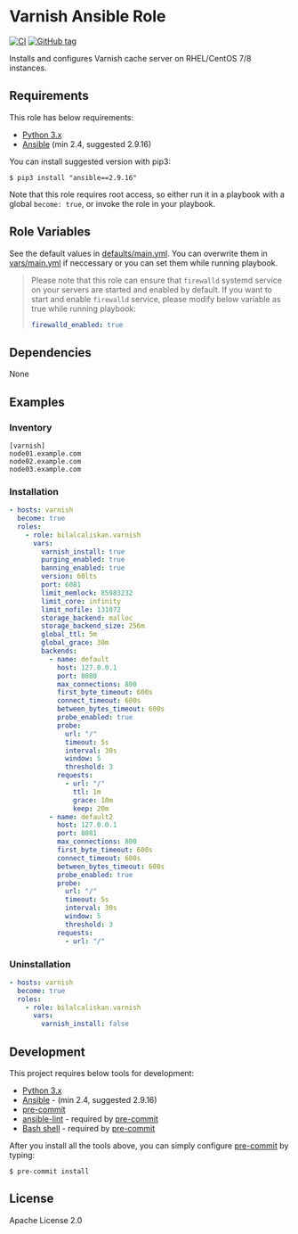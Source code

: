 # Varnish Ansible Role

[![CI](https://github.com/bilalcaliskan/varnish-ansible-role/workflows/CI/badge.svg?event=push)](https://github.com/bilalcaliskan/varnish-ansible-role/actions?query=workflow%3ACI)
[![GitHub tag](https://img.shields.io/github/tag/bilalcaliskan/varnish-ansible-role.svg)](https://GitHub.com/bilalcaliskan/varnish-ansible-role/tags/)

Installs and configures Varnish cache server on RHEL/CentOS 7/8 instances.

## Requirements
This role has below requirements:
- [Python 3.x](https://www.python.org/downloads/)
- [Ansible](https://docs.ansible.com/) (min 2.4, suggested 2.9.16)

You can install suggested version with pip3:
```
$ pip3 install "ansible==2.9.16"
```

Note that this role requires root access, so either run it in a playbook with a global `become: true`, or invoke the role in your playbook.

## Role Variables
See the default values in [defaults/main.yml](defaults/main.yml). You can overwrite them in [vars/main.yml](vars/main.yml) if neccessary or you can set them while running playbook.

> Please note that this role can ensure that `firewalld` systemd service on your servers are started and enabled by default. If you want to start and enable `firewalld` service, please modify below variable as true while running playbook:
> ```yaml
> firewalld_enabled: true
> ```

## Dependencies

None

## Examples

### Inventory
```
[varnish]
node01.example.com
node02.example.com
node03.example.com
```

### Installation
```yaml
- hosts: varnish
  become: true
  roles:
    - role: bilalcaliskan.varnish
      vars:
        varnish_install: true
        purging_enabled: true
        banning_enabled: true
        version: 60lts
        port: 6081
        limit_memlock: 85983232
        limit_core: infinity
        limit_nofile: 131072
        storage_backend: malloc
        storage_backend_size: 256m
        global_ttl: 5m
        global_grace: 30m
        backends:
          - name: default
            host: 127.0.0.1
            port: 8080
            max_connections: 800
            first_byte_timeout: 600s
            connect_timeout: 600s
            between_bytes_timeout: 600s
            probe_enabled: true
            probe:
              url: "/"
              timeout: 5s
              interval: 30s
              window: 5
              threshold: 3
            requests:
              - url: "/"
                ttl: 1m
                grace: 10m
                keep: 20m
          - name: default2
            host: 127.0.0.1
            port: 8081
            max_connections: 800
            first_byte_timeout: 600s
            connect_timeout: 600s
            between_bytes_timeout: 600s
            probe_enabled: true
            probe:
              url: "/"
              timeout: 5s
              interval: 30s
              window: 5
              threshold: 3
            requests:
              - url: "/"
```

### Uninstallation

```yaml
- hosts: varnish
  become: true
  roles:
    - role: bilalcaliskan.varnish
      vars:
        varnish_install: false
```

## Development
This project requires below tools for development:
- [Python 3.x](https://www.python.org/downloads/)
- [Ansible](https://docs.ansible.com/ansible/latest/installation_guide/intro_installation.html) - (min 2.4, suggested 2.9.16)
- [pre-commit](https://pre-commit.com/)
- [ansible-lint](https://ansible-lint.readthedocs.io/en/latest/installing.html#using-pip-or-pipx) - required by [pre-commit](https://pre-commit.com/)
- [Bash shell](https://www.gnu.org/software/bash/) - required by [pre-commit](https://pre-commit.com/)

After you install all the tools above, you can simply configure [pre-commit](https://pre-commit.com/) by typing:
```shell
$ pre-commit install
```
## License

Apache License 2.0
